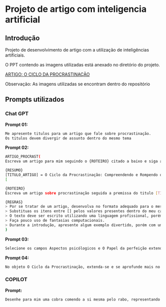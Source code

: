 # Projeto de artigo com inteligencia artificial
## Introdução

Projeto de desenvolvimento de artigo com a utilização de inteligências artificiais.

O PPT contendo as imagens utilizadas está anexado no diretório do projeto.

[ARTIGO: O CICLO DA PROCRASTINAÇÃO](https://web.dio.me/articles/o-ciclo-da-procrastinacao-compreendendo-e-rompendo-o-padrao?page=1&order=oldest)

Observação: As imagens utilizadas se encontram dentro do repositório

## Prompts utilizados 
### Chat GPT

**Prompt 01:**
```bash
Me apresente titulos para um artigo que fale sobre procrastinação.
Os titulos devem divergir de assunto dentro do mesmo tema
```

**Prompt 02:**

```bash
ARTIGO_PROCRAST(
Escreva um artigo para mim seguindo o {ROTEIRO} citado a baixo e siga as {REGRAS} citadas abaixo.

{RESUMO}
[TITULO_ARTIGO] = O Ciclo da Procrastinação: Compreendendo e Rompendo o Padrão
[

{ROTEIRO}
Escreva um artigo sobre procrastinação seguida a premissa do titulo [TITULO_ARTIGO].

{REGRAS}
> Por se tratar de um artigo, desenvolva no formato adequado para o mesmo.
> Substituas os itens entre [] pelos valores presentes dentro do meu campo {RESUMO}.
> O texto deve ser escrito utilizando uma linguagem profissional, porém não acadêmica.
> Faça pouco uso de fantasias computacionais.
> Durante a introdução, apresente algum exemplo divertido, porém com uma mensagem e uma conclusão um pouco mais trágica.
)
```

**Prompt 03:**

```bash
Selecione os campos Aspectos psicólogicos e O Papel da perfeição extenda-os, se aprofundando mais no assunto.
```

**Prompt 04:**

```bash
No objeto O Ciclo da Procrastinação, extenda-se e se aprofunde mais no assunto
```

### COPILOT

**Prompt:**
```bash
Desenhe para mim uma cobra comendo a si mesma pelo rabo, representando o simbolo da auto-destruiçã
```

